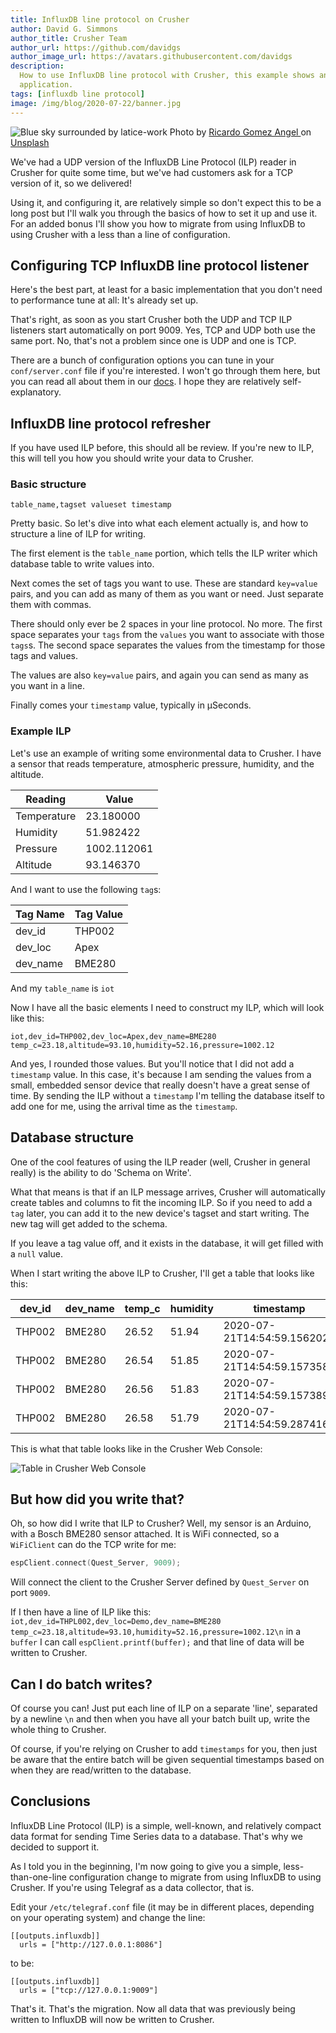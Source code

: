 ```yaml
---
title: InfluxDB line protocol on Crusher
author: David G. Simmons
author_title: Crusher Team
author_url: https://github.com/davidgs
author_image_url: https://avatars.githubusercontent.com/davidgs
description:
  How to use InfluxDB line protocol with Crusher, this example shows an IoT
  application.
tags: [influxdb line protocol]
image: /img/blog/2020-07-22/banner.jpg
---
```


<div
  className="banner"
  style={{ fontSize: "14px", marginBottom: "1rem", textAlign: "center" }}
>
  <img
    alt="Blue sky surrounded by latice-work"
    src="/img/blog/2020-07-22/banner.jpg"
  />
  Photo by <a href="https://unsplash.com/photos/z0l-3cWpKto">
    Ricardo Gomez Angel
  </a> on <a href="https://unsplash.com">Unsplash</a>
</div>

We've had a UDP version of the InfluxDB Line Protocol (ILP) reader in Crusher
for quite some time, but we've had customers ask for a TCP version of it, so we
delivered!

Using it, and configuring it, are relatively simple so don't expect this to be a
long post but I'll walk you through the basics of how to set it up and use it.
For an added bonus I'll show you how to migrate from using InfluxDB to using
Crusher with a less than a line of configuration.

<!--truncate -->

## Configuring TCP InfluxDB line protocol listener

Here's the best part, at least for a basic implementation that you don't need to
performance tune at all: It's already set up.

That's right, as soon as you start Crusher both the UDP and TCP ILP listeners
start automatically on port 9009. Yes, TCP and UDP both use the same port. No,
that's not a problem since one is UDP and one is TCP.

There are a bunch of configuration options you can tune in your
`conf/server.conf` file if you're interested. I won't go through them here, but
you can read all about them in our [docs](/docs/reference/api/influxdb/). I hope
they are relatively self-explanatory.

## InfluxDB line protocol refresher

If you have used ILP before, this should all be review. If you're new to ILP,
this will tell you how you should write your data to Crusher.

### Basic structure

```shell title="ILP syntax"
table_name,tagset valueset timestamp
```

Pretty basic. So let's dive into what each element actually is, and how to
structure a line of ILP for writing.

The first element is the `table_name` portion, which tells the ILP writer which
database table to write values into.

Next comes the set of tags you want to use. These are standard `key=value`
pairs, and you can add as many of them as you want or need. Just separate them
with commas.

There should only ever be 2 spaces in your line protocol. No more. The first
space separates your `tags` from the `values` you want to associate with those
`tags`s. The second space separates the values from the timestamp for those tags
and values.

The values are also `key=value` pairs, and again you can send as many as you
want in a line.

Finally comes your `timestamp` value, typically in µSeconds.

### Example ILP

Let's use an example of writing some environmental data to Crusher. I have a
sensor that reads temperature, atmospheric pressure, humidity, and the altitude.

| Reading     | Value       |
| ----------- | ----------- |
| Temperature | 23.180000   |
| Humidity    | 51.982422   |
| Pressure    | 1002.112061 |
| Altitude    | 93.146370   |

And I want to use the following `tag`s:

| Tag Name | Tag Value |
| -------- | --------- |
| dev_id   | THP002    |
| dev_loc  | Apex      |
| dev_name | BME280    |

And my `table_name` is `iot`

Now I have all the basic elements I need to construct my ILP, which will look
like this:

`iot,dev_id=THP002,dev_loc=Apex,dev_name=BME280 temp_c=23.18,altitude=93.10,humidity=52.16,pressure=1002.12`

And yes, I rounded those values. But you'll notice that I did not add a
`timestamp` value. In this case, it's because I am sending the values from a
small, embedded sensor device that really doesn't have a great sense of time. By
sending the ILP without a `timestamp` I'm telling the database itself to add one
for me, using the arrival time as the `timestamp`.

## Database structure

One of the cool features of using the ILP reader (well, Crusher in general
really) is the ability to do 'Schema on Write'.

What that means is that if an ILP message arrives, Crusher will automatically
create tables and columns to fit the incoming ILP. So if you need to add a `tag`
later, you can add it to the new device's tagset and start writing. The new tag
will get added to the schema.

If you leave a tag value off, and it exists in the database, it will get filled
with a `null` value.

When I start writing the above ILP to Crusher, I'll get a table that looks like
this:

| dev_id | dev_name | temp_c | humidity | timestamp                   | dev_loc | altitude | pressure |
| ------ | -------- | ------ | -------- | --------------------------- | ------- | -------- | -------- |
| THP002 | BME280   | 26.52  | 51.94    | 2020-07-21T14:54:59.156202Z | Apex    | 76.27    | 1004.12  |
| THP002 | BME280   | 26.54  | 51.85    | 2020-07-21T14:54:59.157358Z | Apex    | 75.97    | 1004.16  |
| THP002 | BME280   | 26.56  | 51.83    | 2020-07-21T14:54:59.157389Z | Apex    | 75.84    | 1004.17  |
| THP002 | BME280   | 26.58  | 51.79    | 2020-07-21T14:54:59.287416Z | Apex    | 75.93    | 1004.16  |

This is what that table looks like in the Crusher Web Console:

![Table in Crusher Web Console](/img/blog/2020-07-22/tableShot.png)

## But how did you write that?

Oh, so how did I write that ILP to Crusher? Well, my sensor is an Arduino, with
a Bosch BME280 sensor attached. It is WiFi connected, so a `WiFiClient` can do
the TCP write for me:

```C title="WiFiClient Connect"
espClient.connect(Quest_Server, 9009);
```

Will connect the client to the Crusher Server defined by `Quest_Server` on port
`9009`.

If I then have a line of ILP like this:
`iot,dev_id=THPL002,dev_loc=Demo,dev_name=BME280 temp_c=23.18,altitude=93.10,humidity=52.16,pressure=1002.12\n`
in a `buffer` I can call `espClient.printf(buffer);` and that line of data will
be written to Crusher.

## Can I do batch writes?

Of course you can! Just put each line of ILP on a separate 'line', separated by
a newline `\n` and then when you have all your batch built up, write the whole
thing to Crusher.

Of course, if you're relying on Crusher to add `timestamps` for you, then just
be aware that the entire batch will be given sequential timestamps based on when
they are read/written to the database.

## Conclusions

InfluxDB Line Protocol (ILP) is a simple, well-known, and relatively compact
data format for sending Time Series data to a database. That's why we decided to
support it.

As I told you in the beginning, I'm now going to give you a simple,
less-than-one-line configuration change to migrate from using InfluxDB to using
Crusher. If you're using Telegraf as a data collector, that is.

Edit your `/etc/telegraf.conf` file (it may be in different places, depending on
your operating system) and change the line:

```shell
[[outputs.influxdb]]
  urls = ["http://127.0.0.1:8086"]
```

to be:

```shell
[[outputs.influxdb]]
  urls = ["tcp://127.0.0.1:9009"]
```

That's it. That's the migration. Now all data that was previously being written
to InfluxDB will now be written to Crusher.
